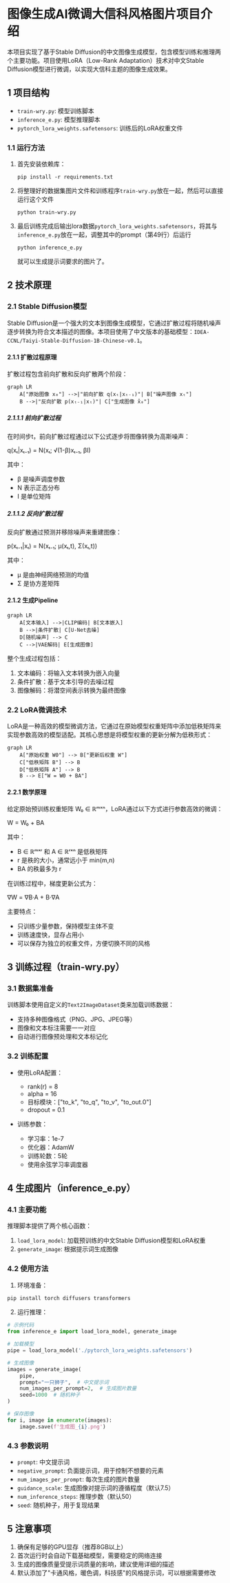# 图像生成AI微调大信科风格图片项目介绍

本项目实现了基于Stable Diffusion的中文图像生成模型，包含模型训练和推理两个主要功能。项目使用LoRA（Low-Rank Adaptation）技术对中文Stable Diffusion模型进行微调，以实现大信科主题的图像生成效果。

## 1 项目结构

- `train-wry.py`: 模型训练脚本
- `inference_e.py`: 模型推理脚本
- `pytorch_lora_weights.safetensors`: 训练后的LoRA权重文件

### 1.1 运行方法

1. 首先安装依赖库：

   `pip install -r requirements.txt`

2. 将整理好的数据集图片文件和训练程序`train-wry.py`放在一起，然后可以直接运行这个文件

   `python train-wry.py`

3. 最后训练完成后输出lora数据`pytorch_lora_weights.safetensors`，将其与`inference_e.py`放在一起，调整其中的prompt（第49行）后运行

   `python inference_e.py`

   就可以生成提示词要求的图片了。

## 2 技术原理

### 2.1 Stable Diffusion模型

Stable Diffusion是一个强大的文本到图像生成模型，它通过扩散过程将随机噪声逐步转换为符合文本描述的图像。本项目使用了中文版本的基础模型：`IDEA-CCNL/Taiyi-Stable-Diffusion-1B-Chinese-v0.1`。

#### 2.1.1 扩散过程原理

扩散过程包含前向扩散和反向扩散两个阶段：

```mermaid
graph LR
    A["原始图像 x₀"] -->|"前向扩散 q(xₜ|xₜ₋₁)"| B["噪声图像 xₜ"]
    B -->|"反向扩散 p(xₜ₋₁|xₜ)"| C["生成图像 x̂₀"]
```

##### 2.1.1.1 前向扩散过程

在时间步t，前向扩散过程通过以下公式逐步将图像转换为高斯噪声：

q(xₜ|xₜ₋₁) = N(xₜ; √(1-β)xₜ₋₁, βI)

其中：
- β 是噪声调度参数
- N 表示正态分布
- I 是单位矩阵

##### 2.1.1.2 反向扩散过程

反向扩散通过预测并移除噪声来重建图像：

p(xₜ₋₁|xₜ) = N(xₜ₋₁; μ(xₜ,t), Σ(xₜ,t))

其中：
- μ 是由神经网络预测的均值
- Σ 是协方差矩阵

#### 2.1.2 生成Pipeline

```mermaid
graph LR
    A[文本输入] -->|CLIP编码| B[文本嵌入]
    B -->|条件扩散| C[U-Net去噪]
    D[随机噪声] --> C
    C -->|VAE解码| E[生成图像]
```

整个生成过程包括：
1. 文本编码：将输入文本转换为嵌入向量
2. 条件扩散：基于文本引导的去噪过程
3. 图像解码：将潜空间表示转换为最终图像

### 2.2 LoRA微调技术

LoRA是一种高效的模型微调方法，它通过在原始模型权重矩阵中添加低秩矩阵来实现参数高效的模型适配。其核心思想是将模型权重的更新分解为低秩形式：

```mermaid
graph LR
    A["原始权重 W0"] --> B["更新后权重 W"]
    C["低秩矩阵 B"] --> B
    D["低秩矩阵 A"] --> B
    B --> E["W = W0 + BA"]
```

#### 2.2.1 数学原理

给定原始预训练权重矩阵 W₀ ∈ ℝᵐˣⁿ，LoRA通过以下方式进行参数高效的微调：

W = W₀ + BA

其中：
- B ∈ ℝᵐˣʳ 和 A ∈ ℝʳˣⁿ 是低秩矩阵
- r 是秩的大小，通常远小于 min(m,n)
- BA 的秩最多为 r

在训练过程中，梯度更新公式为：

∇W = ∇B·A + B·∇A

主要特点：

- 只训练少量参数，保持模型主体不变
- 训练速度快，显存占用小
- 可以保存为独立的权重文件，方便切换不同的风格

## 3 训练过程（train-wry.py）

### 3.1 数据集准备

训练脚本使用自定义的`Text2ImageDataset`类来加载训练数据：

- 支持多种图像格式（PNG、JPG、JPEG等）
- 图像和文本标注需要一一对应
- 自动进行图像预处理和文本标记化

### 3.2 训练配置

- 使用LoRA配置：
  - rank(r) = 8
  - alpha = 16
  - 目标模块：["to_k", "to_q", "to_v", "to_out.0"]
  - dropout = 0.1

- 训练参数：
  - 学习率：1e-7
  - 优化器：AdamW
  - 训练轮数：5轮
  - 使用余弦学习率调度器

## 4 生成图片（inference_e.py）

### 4.1 主要功能

推理脚本提供了两个核心函数：

1. `load_lora_model`: 加载预训练的中文Stable Diffusion模型和LoRA权重
2. `generate_image`: 根据提示词生成图像

### 4.2 使用方法

1. 环境准备：
```bash
pip install torch diffusers transformers
```

2. 运行推理：
```python
# 示例代码
from inference_e import load_lora_model, generate_image

# 加载模型
pipe = load_lora_model('./pytorch_lora_weights.safetensors')

# 生成图像
images = generate_image(
    pipe,
    prompt="一只狮子",  # 中文提示词
    num_images_per_prompt=2,  # 生成图片数量
    seed=1000  # 随机种子
)

# 保存图像
for i, image in enumerate(images):
    image.save(f'生成图_{i}.png')
```

### 4.3 参数说明

- `prompt`: 中文提示词
- `negative_prompt`: 负面提示词，用于控制不想要的元素
- `num_images_per_prompt`: 每次生成的图片数量
- `guidance_scale`: 生成图像对提示词的遵循程度（默认7.5）
- `num_inference_steps`: 推理步数（默认50）
- `seed`: 随机种子，用于复现结果

## 5 注意事项

1. 确保有足够的GPU显存（推荐8GB以上）
2. 首次运行时会自动下载基础模型，需要稳定的网络连接
3. 生成的图像质量受提示词质量的影响，建议使用详细的描述
4. 默认添加了"卡通风格，暖色调，科技感"的风格提示词，可以根据需要修改
